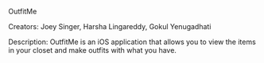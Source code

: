 OutfitMe

Creators: Joey Singer, Harsha Lingareddy, Gokul Yenugadhati

Description: OutfitMe is an iOS application that allows you to view the items in your closet and make outfits with what you have. 
